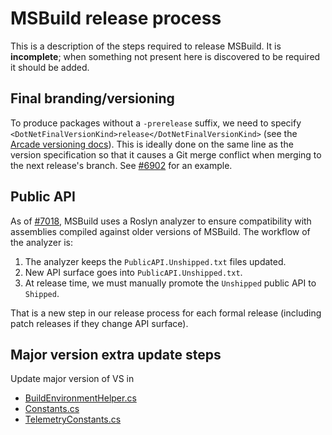 # MSBuild release process

This is a description of the steps required to release MSBuild. It is **incomplete**; when something not present here is discovered to be required it should be added.

## Final branding/versioning

To produce packages without a `-prerelease` suffix, we need to specify `<DotNetFinalVersionKind>release</DotNetFinalVersionKind>` (see the [Arcade versioning docs]). This is ideally done on the same line as the version specification so that it causes a Git merge conflict when merging to the next release's branch. See [#6902](https://github.com/dotnet/msbuild/pull/6902) for an example.

[Arcade versioning docs]: https://github.com/dotnet/arcade/blob/31cecde14e1512ecf60d2d8afb71fd240919f4a8/Documentation/CorePackages/Versioning.md

## Public API

As of [#7018](https://github.com/dotnet/msbuild/pull/7018), MSBuild uses a Roslyn analyzer to ensure compatibility with assemblies compiled against older versions of MSBuild. The workflow of the analyzer is:

1. The analyzer keeps the `PublicAPI.Unshipped.txt` files updated.
2. New API surface goes into `PublicAPI.Unshipped.txt`.
3. At release time, we must manually promote the `Unshipped` public API to `Shipped`.

That is a new step in our release process for each formal release (including patch releases if they change API surface).

## Major version extra update steps

Update major version of VS in

- [BuildEnvironmentHelper.cs](../src/Shared/BuildEnvironmentHelper.cs)
- [Constants.cs](../src/Shared/Constants.cs)
- [TelemetryConstants.cs](../src/Framework/Telemetry/TelemetryConstants.cs)
